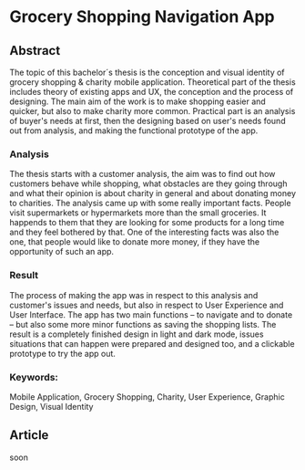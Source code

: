 <!-- Add an *optional* hero image to provide visual context. -->

# Grocery Shopping Navigation App

## Abstract
The topic of this bachelor´s thesis is the conception and visual identity of grocery shopping & charity mobile application. Theoretical part of the thesis includes theory of existing apps and UX, the conception and the process of designing. The main aim of the work is to make shopping easier and quicker, but also to make charity more common. Practical part is an analysis of buyer's needs at first, then the designing based on user's needs found out from analysis, and making the functional prototype of the app. 

### Analysis
The thesis starts with a customer analysis, the aim was to find out how customers behave while shopping, what obstacles are they going through and what their opinion is about charity in general and about donating money to charities. The analysis came up with some really important facts. People visit supermarkets or hypermarkets more than the small groceries. It happends to them that they are looking for some products for a long time and they feel bothered by that. One of the interesting facts was also the one, that people would like to donate more money, if they have the opportunity of such an app.

### Result
The process of making the app was in respect to this analysis and customer's issues and needs, but also in respect to User Experience and User Interface. The app has two main functions – to navigate and to donate – but also some more minor functions as saving the shopping lists. The result is a completely finished design in light and dark mode, issues situations that can happen were prepared and designed too, and a clickable prototype to try the app out.

### Keywords: 
Mobile Application, Grocery Shopping, Charity, User Experience, Graphic Design, Visual Identity

## Article
soon
<!-- Expanded article based on outline. -->

